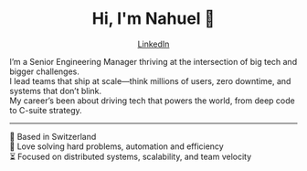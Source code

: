 <div align="center">
  
# Hi, I'm Nahuel 👋
[LinkedIn](https://www.linkedin.com/in/nianni)
  
</div>

I’m a Senior Engineering Manager thriving at the intersection of big tech and bigger challenges.  
I lead teams that ship at scale—think millions of users, zero downtime, and systems that don’t blink.  
My career’s been about driving tech that powers the world, from deep code to C-suite strategy.

---

📍 Based in Switzerland  
💪 Love solving hard problems, automation and efficiency  
⏳ Focused on distributed systems, scalability, and team velocity  
